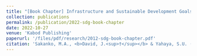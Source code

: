 ```yaml
---
title: "[Book Chapter] Infrastructure and Sustainable Development Goals (SDGs) in Nigeria"
collection: publications
permalink: /publication/2022-sdg-book-chapter
date: 2022-10-27
venue: 'Kabod Publishing'
paperurl: '/files/pdf/research/2012-sdg-book-chapter.pdf'
citation: 'Sakanko, M.A., <b>David, J.<sup>†</sup></b> & Yahaya, S.U. (2022). &quot;Infrastructure and Sustainable Development Goals (SDGs) in Nigeria&quot. W.O. Ugwuoke, & A.E. Adegoriola (Eds.), <i>Fiscal federalism and infrastructural development in Nigeria</i> (pp. 147-159). Kabod Publishing.'
---
```

